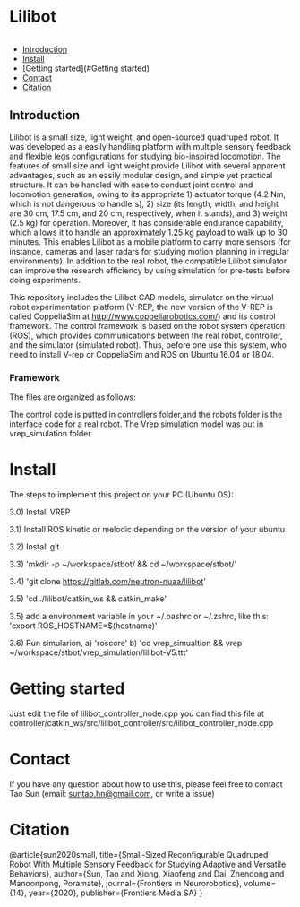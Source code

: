# Lilibot
![]()


- [Introduction](#Introduction)
- [Install](#Install)
- [Getting started](#Getting started)
- [Contact](#Contact)
- [Citation](#Citation)

## Introduction


Lilibot is a small size, light weight, and  open-sourced quadruped robot. It was developed as a easily handling platform with multiple sensory feedback and flexible legs configurations for studying bio-inspired locomotion. The features of small size and light weight provide Lilibot with several apparent advantages, such as an easily modular design, and simple yet practical structure. It can be handled with ease to conduct joint control and locomotion generation, owing to its appropriate 1) actuator torque (4.2 Nm, which is not dangerous to handlers), 2) size (its length, width, and height are 30 cm, 17.5 cm, and 20 cm, respectively, when it stands), and 3) weight (2.5 kg) for operation. Moreover, it has considerable endurance capability, which allows it to handle an approximately 1.25 kg payload to walk up to 30 minutes. This enables Lilibot as a mobile platform to carry more sensors (for instance, cameras and laser radars for studying motion planning in irregular environments). In addition to the real robot, the compatible Lilibot simulator can improve the research efficiency by using simulation for pre-tests before doing experiments.

This repository includes the Lilibot CAD models, simulator on the virtual robot experimentation platform (V-REP, the new version of the V-REP is called CoppeliaSim at http://www.coppeliarobotics.com/) and its control framework. The control framework is based on the robot system operation (ROS), which provides communications between the real robot, controller, and the simulator (simulated robot). Thus, before one use this system, who need to install V-rep or CoppeliaSim and ROS on Ubuntu 16.04 or 18.04. 


### Framework

The files are organized as follows:

The control code is putted in controllers folder,and the robots folder is the interface code for a real robot. The Vrep simulation model was put in vrep_simulation folder

# Install
The steps to implement this project on your PC (Ubuntu OS):

3.0) Install VREP

3.1) Install ROS kinetic or melodic depending on the version of your ubuntu 

3.2) Install git

3.3) 'mkdir -p ~/workspace/stbot/ && cd ~/workspace/stbot/'

3.4) 'git clone https://gitlab.com/neutron-nuaa/lilibot'

3.5) 'cd ./lilibot/catkin_ws && catkin_make'

3.5) add a environment variable in your ~/.bashrc or ~/.zshrc, like this:
    'export ROS_HOSTNAME=$(hostname)'

3.6) Run simularion, 
    a) 'roscore'
    b) 'cd vrep_simualtion && vrep ~/workspace/stbot/vrep_simulation/lilibot-V5.ttt'

# Getting started

Just edit the file of lilibot_controller_node.cpp
you can find this file at controller/catkin_ws/src/lilibot_controller/src/lilibot_controller_node.cpp


# Contact

If you have any question about how to use this, please feel free to contact Tao Sun (email: suntao.hn@gmail.com, or write a issue)


# Citation

@article{sun2020small,
  title={Small-Sized Reconfigurable Quadruped Robot With Multiple Sensory Feedback for Studying Adaptive and Versatile Behaviors},
  author={Sun, Tao and Xiong, Xiaofeng and Dai, Zhendong and Manoonpong, Poramate},
  journal={Frontiers in Neurorobotics},
  volume={14},
  year={2020},
  publisher={Frontiers Media SA}
}
